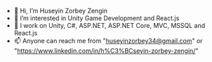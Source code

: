 - 👋 Hi, I’m Huseyin Zorbey Zengin
- 👀 I’m interested in Unity Game Development and React.js
- 🌱 I work on Unity, C#, ASP.NET, ASP.NET Core, MVC, MSSQL and React.js
- 📫 Anyone can reach me from "huseyinzorbey34@gmail.com" or "https://www.linkedin.com/in/h%C3%BCseyin-zorbey-zengin/"

<!---
HuseyinZorbeyZengin/HuseyinZorbeyZengin is a ✨ special ✨ repository because its `README.md` (this file) appears on your GitHub profile.
You can click the Preview link to take a look at your changes.
--->
